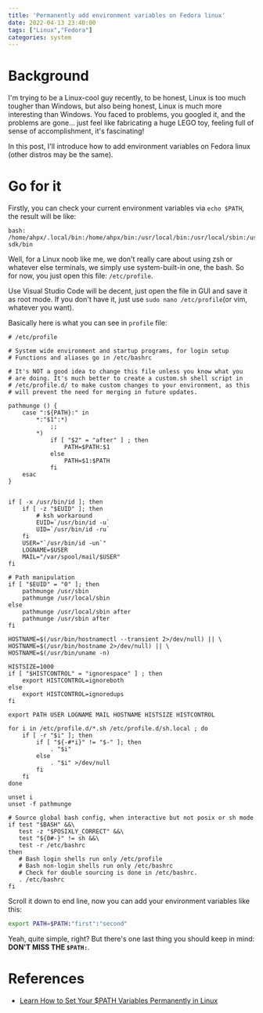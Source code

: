 ```yaml
---
title: 'Permanently add environment variables on Fedora linux'
date: 2022-04-13 23:40:00
tags: ["Linux","Fedora"]
categories: system
---
```


# Background

I'm trying to be a Linux-cool guy recently, to be honest, Linux is too much tougher than Windows, but also being honest, Linux is much more interesting than Windows. You faced to problems, you googled it, and the problems are gone... just feel like fabricating a huge LEGO toy, feeling full of sense of accomplishment, it's fascinating!

In this post, I'll introduce how to add environment variables on Fedora linux (other distros may be the same). 

# Go for it

Firstly, you can check your current environment variables via `echo $PATH`, the result will be like:

```
bash: /home/ahpx/.local/bin:/home/ahpx/bin:/usr/local/bin:/usr/local/sbin:/usr/bin:/usr/sbin:/home/ahpx/.dotnet/tools:/home/ahpx/Softwares/dart-sdk/bin
```

Well, for a Linux noob like me, we don't really care about using zsh or whatever else terminals, we simply use system-built-in one, the bash. So for now, you just open this file: `/etc/profile`.

Use Visual Studio Code will be decent, just open the file in GUI and save it as root mode. If you don't have it, just use `sudo nano /etc/profile`(or vim, whatever you want).

Basically here is what you can see in `profile` file:

```
# /etc/profile

# System wide environment and startup programs, for login setup
# Functions and aliases go in /etc/bashrc

# It's NOT a good idea to change this file unless you know what you
# are doing. It's much better to create a custom.sh shell script in
# /etc/profile.d/ to make custom changes to your environment, as this
# will prevent the need for merging in future updates.

pathmunge () {
    case ":${PATH}:" in
        *:"$1":*)
            ;;
        *)
            if [ "$2" = "after" ] ; then
                PATH=$PATH:$1
            else
                PATH=$1:$PATH
            fi
    esac
}


if [ -x /usr/bin/id ]; then
    if [ -z "$EUID" ]; then
        # ksh workaround
        EUID=`/usr/bin/id -u`
        UID=`/usr/bin/id -ru`
    fi
    USER="`/usr/bin/id -un`"
    LOGNAME=$USER
    MAIL="/var/spool/mail/$USER"
fi

# Path manipulation
if [ "$EUID" = "0" ]; then
    pathmunge /usr/sbin
    pathmunge /usr/local/sbin
else
    pathmunge /usr/local/sbin after
    pathmunge /usr/sbin after
fi

HOSTNAME=$(/usr/bin/hostnamectl --transient 2>/dev/null) || \
HOSTNAME=$(/usr/bin/hostname 2>/dev/null) || \
HOSTNAME=$(/usr/bin/uname -n)

HISTSIZE=1000
if [ "$HISTCONTROL" = "ignorespace" ] ; then
    export HISTCONTROL=ignoreboth
else
    export HISTCONTROL=ignoredups
fi

export PATH USER LOGNAME MAIL HOSTNAME HISTSIZE HISTCONTROL

for i in /etc/profile.d/*.sh /etc/profile.d/sh.local ; do
    if [ -r "$i" ]; then
        if [ "${-#*i}" != "$-" ]; then 
            . "$i"
        else
            . "$i" >/dev/null
        fi
    fi
done

unset i
unset -f pathmunge

# Source global bash config, when interactive but not posix or sh mode
if test "$BASH" &&\
   test -z "$POSIXLY_CORRECT" &&\
   test "${0#-}" != sh &&\
   test -r /etc/bashrc
then
   # Bash login shells run only /etc/profile
   # Bash non-login shells run only /etc/bashrc
   # Check for double sourcing is done in /etc/bashrc.
   . /etc/bashrc
fi

```

Scroll it down to end line, now you can add your environment variables like this:

```bash
export PATH=$PATH:"first":"second"
```

Yeah, quite simple, right? But there's one last thing you should keep in mind: **DON'T MISS THE `$PATH:`**.

# References

+ [Learn How to Set Your $PATH Variables Permanently in Linux](https://www.tecmint.com/set-path-variable-linux-permanently/)